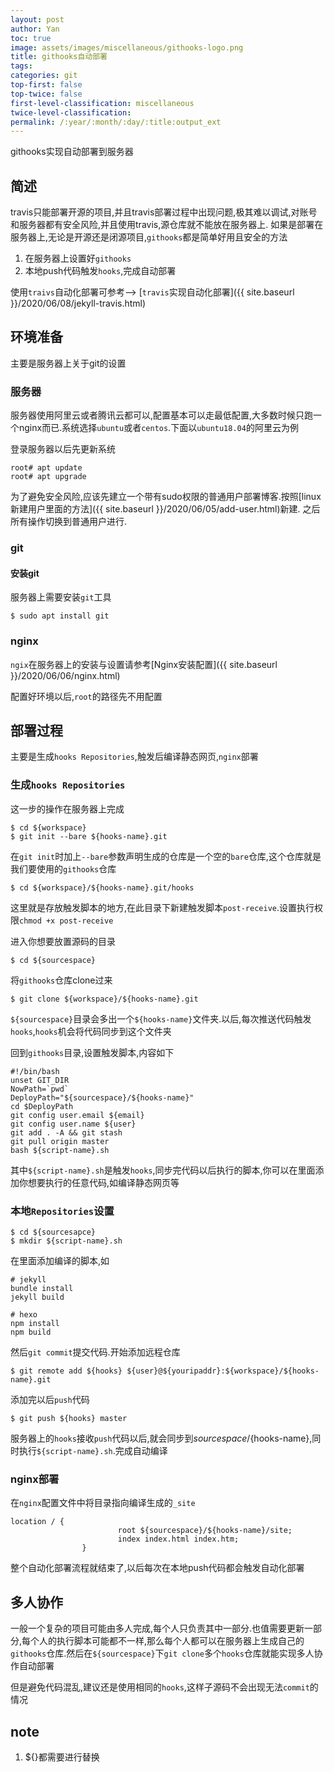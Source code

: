 ```yaml
---
layout: post
author: Yan 
toc: true
image: assets/images/miscellaneous/githooks-logo.png
title: githooks自动部署
tags:
categories: git
top-first: false
top-twice: false
first-level-classification: miscellaneous
twice-level-classification:
permalink: /:year/:month/:day/:title:output_ext
---
```


githooks实现自动部署到服务器

## 简述

travis只能部署开源的项目,并且travis部署过程中出现问题,极其难以调试,对账号和服务器都有安全风险,并且使用travis,源仓库就不能放在服务器上.
如果是部署在服务器上,无论是开源还是闭源项目,`githooks`都是简单好用且安全的方法

1. 在服务器上设置好`githooks`
2. 本地push代码触发`hooks`,完成自动部署

使用`traivs`自动化部署可参考--> [`travis`实现自动化部署]({{ site.baseurl }}/2020/06/08/jekyll-travis.html)

## 环境准备

主要是服务器上关于git的设置

### 服务器

服务器使用阿里云或者腾讯云都可以,配置基本可以走最低配置,大多数时候只跑一个nginx而已.系统选择`ubuntu`或者`centos`.下面以`ubuntu18.04`的阿里云为例

登录服务器以后先更新系统

```shell
root# apt update 
root# apt upgrade
```

为了避免安全风险,应该先建立一个带有sudo权限的普通用户部署博客.按照[linux新建用户里面的方法]({{ site.baseurl }}/2020/06/05/add-user.html)新建. 
之后所有操作切换到普通用户进行.

### git

#### 安装git

服务器上需要安装`git`工具

```shell
$ sudo apt install git 
```

### nginx

`ngix`在服务器上的安装与设置请参考[Nginx安装配置]({{ site.baseurl }}/2020/06/06/nginx.html)

配置好环境以后,`root`的路径先不用配置

## 部署过程

主要是生成`hooks Repositories`,触发后编译静态网页,`nginx`部署

### 生成`hooks Repositories`

这一步的操作在服务器上完成

```shell
$ cd ${workspace}
$ git init --bare ${hooks-name}.git
```

在`git init`时加上`--bare`参数声明生成的仓库是一个空的`bare`仓库,这个仓库就是我们要使用的`githooks`仓库

```shell
$ cd ${workspace}/${hooks-name}.git/hooks
```

这里就是存放触发脚本的地方,在此目录下新建触发脚本`post-receive`.设置执行权限`chmod +x post-receive`

进入你想要放置源码的目录

```shell
$ cd ${sourcespace}
```

将`githooks`仓库clone过来

```shell
$ git clone ${workspace}/${hooks-name}.git 
```

`${sourcespace}`目录会多出一个`${hooks-name}`文件夹.以后,每次推送代码触发`hooks`,`hooks`机会将代码同步到这个文件夹

回到`githooks`目录,设置触发脚本,内容如下

```shell
#!/bin/bash
unset GIT_DIR
NowPath=`pwd`
DeployPath="${sourcespace}/${hooks-name}"
cd $DeployPath
git config user.email ${email}
git config user.name ${user}
git add . -A && git stash
git pull origin master
bash ${script-name}.sh
```

其中`${script-name}.sh`是触发`hooks`,同步完代码以后执行的脚本,你可以在里面添加你想要执行的任意代码,如编译静态网页等

### 本地`Repositories`设置

```shell
$ cd ${sourcesapce}
$ mkdir ${script-name}.sh
```

在里面添加编译的脚本,如

```shell
# jekyll
bundle install 
jekyll build

# hexo
npm install
npm build
```

然后`git commit`提交代码.开始添加远程仓库

```shell
$ git remote add ${hooks} ${user}@${youripaddr}:${workspace}/${hooks-name}.git 
```

添加完以后`push`代码

```shell
$ git push ${hooks} master
```

服务器上的`hooks`接收`push`代码以后,就会同步到${sourcespace}/${hooks-name},同时执行`${script-name}.sh`.完成自动编译

### nginx部署


在`nginx`配置文件中将目录指向编译生成的`_site`

```shell
location / {
                        root ${sourcespace}/${hooks-name}/site;
                        index index.html index.htm;
                }

```

整个自动化部署流程就结束了,以后每次在本地push代码都会触发自动化部署

## 多人协作

一般一个复杂的项目可能由多人完成,每个人只负责其中一部分.也值需要更新一部分,每个人的执行脚本可能都不一样,那么每个人都可以在服务器上生成自己的`githooks`仓库.然后在`${sourcespace}`下`git clone`多个`hooks`仓库就能实现多人协作自动部署

但是避免代码混乱,建议还是使用相同的`hooks`,这样子源码不会出现无法`commit`的情况

## **note**

1. ${}都需要进行替换
